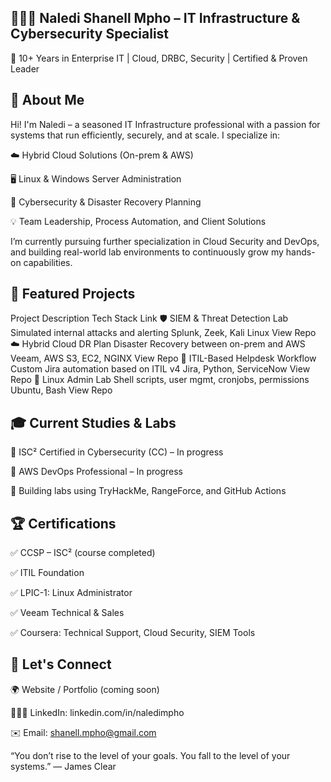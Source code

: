 ## 👩🏽‍💻 Naledi Shanell Mpho – IT Infrastructure & Cybersecurity Specialist
🎯 10+ Years in Enterprise IT | Cloud, DRBC, Security | Certified & Proven Leader

## 💼 About Me
Hi! I'm Naledi – a seasoned IT Infrastructure professional with a passion for systems that run efficiently, securely, and at scale. I specialize in:

☁️ Hybrid Cloud Solutions (On-prem & AWS)

🖥️ Linux & Windows Server Administration

🔐 Cybersecurity & Disaster Recovery Planning

💡 Team Leadership, Process Automation, and Client Solutions

I’m currently pursuing further specialization in Cloud Security and DevOps, and building real-world lab environments to continuously grow my hands-on capabilities.

## 📁 Featured Projects
Project	Description	Tech Stack	Link
🛡️ SIEM & Threat Detection Lab	Simulated internal attacks and alerting	Splunk, Zeek, Kali Linux	View Repo
☁️ Hybrid Cloud DR Plan	Disaster Recovery between on-prem and AWS	Veeam, AWS S3, EC2, NGINX	View Repo
🧪 ITIL-Based Helpdesk Workflow	Custom Jira automation based on ITIL v4	Jira, Python, ServiceNow	View Repo
🐧 Linux Admin Lab	Shell scripts, user mgmt, cronjobs, permissions	Ubuntu, Bash	View Repo

## 🎓 Current Studies & Labs
📘 ISC² Certified in Cybersecurity (CC) – In progress

📗 AWS DevOps Professional – In progress

🧪 Building labs using TryHackMe, RangeForce, and GitHub Actions

## 🏆 Certifications
✅ CCSP – ISC² (course completed)

✅ ITIL Foundation

✅ LPIC-1: Linux Administrator

✅ Veeam Technical & Sales

✅ Coursera: Technical Support, Cloud Security, SIEM Tools

## 💌 Let's Connect
🌍 Website / Portfolio (coming soon)

🧑🏽‍💼 LinkedIn: linkedin.com/in/naledimpho

✉️ Email: shanell.mpho@gmail.com

“You don’t rise to the level of your goals. You fall to the level of your systems.”
— James Clear

